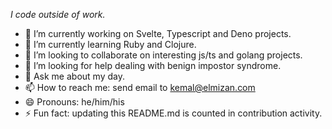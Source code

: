 _I code outside of work._

- 🔭 I’m currently working on Svelte, Typescript and Deno projects.
- 🌱 I’m currently learning Ruby and Clojure.
- 👯 I’m looking to collaborate on interesting js/ts and golang projects.
- 🤔 I’m looking for help dealing with benign impostor syndrome.
- 💬 Ask me about my day.
- 📫 How to reach me: send email to [kemal@elmizan.com](mailto:kemal@elmizan.com)
- 😄 Pronouns: he/him/his
- ⚡ Fun fact: updating this README.md is counted in contribution activity. 
